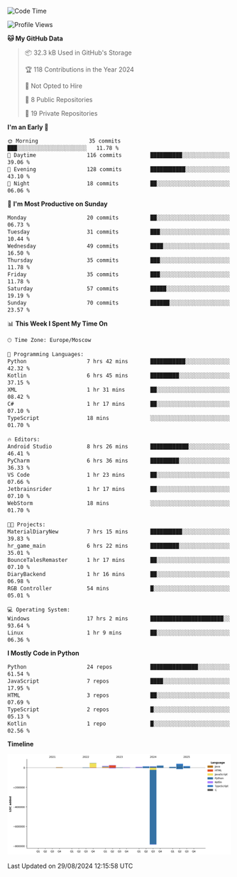 <!--START_SECTION:waka-->
![Code Time](http://img.shields.io/badge/Code%20Time-488%20hrs%2010%20mins-blue)

![Profile Views](http://img.shields.io/badge/Profile%20Views-1-blue)

**🐱 My GitHub Data** 

> 📦 32.3 kB Used in GitHub's Storage 
 > 
> 🏆 118 Contributions in the Year 2024
 > 
> 🚫 Not Opted to Hire
 > 
> 📜 8 Public Repositories 
 > 
> 🔑 19 Private Repositories 
 > 
**I'm an Early 🐤** 

```text
🌞 Morning                35 commits          ███░░░░░░░░░░░░░░░░░░░░░░   11.78 % 
🌆 Daytime                116 commits         ██████████░░░░░░░░░░░░░░░   39.06 % 
🌃 Evening                128 commits         ███████████░░░░░░░░░░░░░░   43.10 % 
🌙 Night                  18 commits          ██░░░░░░░░░░░░░░░░░░░░░░░   06.06 % 
```
📅 **I'm Most Productive on Sunday** 

```text
Monday                   20 commits          ██░░░░░░░░░░░░░░░░░░░░░░░   06.73 % 
Tuesday                  31 commits          ███░░░░░░░░░░░░░░░░░░░░░░   10.44 % 
Wednesday                49 commits          ████░░░░░░░░░░░░░░░░░░░░░   16.50 % 
Thursday                 35 commits          ███░░░░░░░░░░░░░░░░░░░░░░   11.78 % 
Friday                   35 commits          ███░░░░░░░░░░░░░░░░░░░░░░   11.78 % 
Saturday                 57 commits          █████░░░░░░░░░░░░░░░░░░░░   19.19 % 
Sunday                   70 commits          ██████░░░░░░░░░░░░░░░░░░░   23.57 % 
```


📊 **This Week I Spent My Time On** 

```text
🕑︎ Time Zone: Europe/Moscow

💬 Programming Languages: 
Python                   7 hrs 42 mins       ███████████░░░░░░░░░░░░░░   42.32 % 
Kotlin                   6 hrs 45 mins       █████████░░░░░░░░░░░░░░░░   37.15 % 
XML                      1 hr 31 mins        ██░░░░░░░░░░░░░░░░░░░░░░░   08.42 % 
C#                       1 hr 17 mins        ██░░░░░░░░░░░░░░░░░░░░░░░   07.10 % 
TypeScript               18 mins             ░░░░░░░░░░░░░░░░░░░░░░░░░   01.70 % 

🔥 Editors: 
Android Studio           8 hrs 26 mins       ████████████░░░░░░░░░░░░░   46.41 % 
PyCharm                  6 hrs 36 mins       █████████░░░░░░░░░░░░░░░░   36.33 % 
VS Code                  1 hr 23 mins        ██░░░░░░░░░░░░░░░░░░░░░░░   07.66 % 
Jetbrainsrider           1 hr 17 mins        ██░░░░░░░░░░░░░░░░░░░░░░░   07.10 % 
WebStorm                 18 mins             ░░░░░░░░░░░░░░░░░░░░░░░░░   01.70 % 

🐱‍💻 Projects: 
MaterialDiaryNew         7 hrs 15 mins       ██████████░░░░░░░░░░░░░░░   39.83 % 
hr_game_main             6 hrs 22 mins       █████████░░░░░░░░░░░░░░░░   35.01 % 
BounceTalesRemaster      1 hr 17 mins        ██░░░░░░░░░░░░░░░░░░░░░░░   07.10 % 
DiaryBackend             1 hr 16 mins        ██░░░░░░░░░░░░░░░░░░░░░░░   06.98 % 
RGB Controller           54 mins             █░░░░░░░░░░░░░░░░░░░░░░░░   05.01 % 

💻 Operating System: 
Windows                  17 hrs 2 mins       ███████████████████████░░   93.64 % 
Linux                    1 hr 9 mins         ██░░░░░░░░░░░░░░░░░░░░░░░   06.36 % 
```

**I Mostly Code in Python** 

```text
Python                   24 repos            ███████████████░░░░░░░░░░   61.54 % 
JavaScript               7 repos             ████░░░░░░░░░░░░░░░░░░░░░   17.95 % 
HTML                     3 repos             ██░░░░░░░░░░░░░░░░░░░░░░░   07.69 % 
TypeScript               2 repos             █░░░░░░░░░░░░░░░░░░░░░░░░   05.13 % 
Kotlin                   1 repo              █░░░░░░░░░░░░░░░░░░░░░░░░   02.56 % 
```



**Timeline**

![Lines of Code chart](https://raw.githubusercontent.com/adlemx/adlemx/main/assets/bar_graph.png)


 Last Updated on 29/08/2024 12:15:58 UTC
<!--END_SECTION:waka-->
